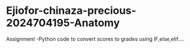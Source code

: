# Ejiofor-chinaza-precious-2024704195-Anatomy
Assignment -Python code to convert scores to grades using IF,else,elif....
